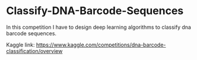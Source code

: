 # Classify-DNA-Barcode-Sequences

In this competition I have to design deep learning algorithms to classify dna barcode sequences.

Kaggle link: https://www.kaggle.com/competitions/dna-barcode-classification/overview

